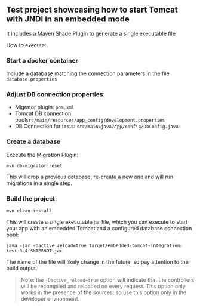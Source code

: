 ## Test project showcasing how to start Tomcat with JNDI in an embedded mode  

It includes a Maven Shade Plugin to generate a single executable file

How to execute:
### Start a docker  container 

Include a database matching the connection parameters in the file `database.properties`

### Adjust DB connection properties: 

* Migrator plugin: `pom.xml`
* Tomcat DB connection pool`src/main/resources/app_config/development.properties`
* DB Connection for tests: `src/main/java/app/config/DbConfig.java`

### Create a database 

Execute the Migration Plugin:

```
mvn db-migrator:reset
```

This will drop a previous database, re-create a new one and will run migrations in a single step.

### Build the project:

```
mvn clean install
```
This will create a single executable jar file, which you can execute to start your app with an embedded Tomcat and a configured 
database connection pool: 
```
java -jar -Dactive_reload=true target/embedded-tomcat-integration-test-3.4-SNAPSHOT.jar
```

The name of the file will likely change in the future, so  pay attention to the build output. 

> Note: the `-Dactive_reload=true` option will indicate that the controllers will be recompiled 
> and reloaded on every request. This option only works in the presence of the sources, so
> use this option only in the developer environment. 




